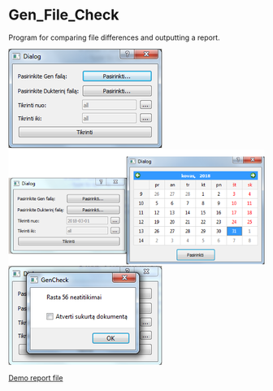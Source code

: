 # Gen_File_Check
Program for comparing file differences and outputting a report.

 ![Start](screens/pradzia.png)
 ![Date Select](screens/date_select.png)
 ![Program result](screens/program_result.png)
 
[Demo report file](screens/demo_output.xlsx)
